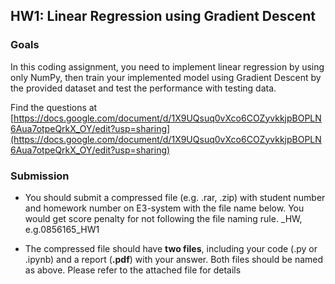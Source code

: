 ## HW1: Linear Regression using Gradient Descent

### Goals
In this coding assignment, you need to implement linear regression by using only NumPy, then train your implemented model using Gradient Descent by the provided dataset and test the performance with testing data. 

Find the questions at [https://docs.google.com/document/d/1X9UQsuq0vXco6COZyvkkjpBOPLN6Aua7otpeQrkX_OY/edit?usp=sharing](https://docs.google.com/document/d/1X9UQsuq0vXco6COZyvkkjpBOPLN6Aua7otpeQrkX_OY/edit?usp=sharing)
### Submission
- You should submit a compressed file (e.g. .rar, .zip) with student number and homework number on E3-system with the file name below. You would get score penalty for not following the file naming rule.
<STUDENT-ID>_HW<NUMBER>, e.g.0856165_HW1

- The compressed file should have **two files**, including your code (.py or .ipynb) and a report (**.pdf**) with your answer. Both files should be named as above. Please refer to the attached file for details



